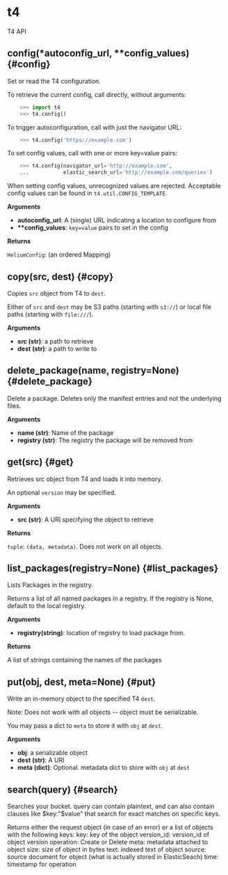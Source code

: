 
# t4
T4 API

## config(\*autoconfig\_url, \*\*config\_values)  {#config}
Set or read the T4 configuration.

To retrieve the current config, call directly, without arguments:

```python
    >>> import t4
    >>> t4.config()
```

To trigger autoconfiguration, call with just the navigator URL:

```python
    >>> t4.config('https://example.com')
```

To set config values, call with one or more key=value pairs:

```python
    >>> t4.config(navigator_url='http://example.com',
    ...           elastic_search_url='http://example.com/queries')
```

When setting config values, unrecognized values are rejected.  Acceptable
config values can be found in `t4.util.CONFIG_TEMPLATE`.

__Arguments__

* __autoconfig_url__:  A (single) URL indicating a location to configure from
* __**config_values__:  `key=value` pairs to set in the config

__Returns__

`HeliumConfig`: (an ordered Mapping)


## copy(src, dest)  {#copy}

Copies ``src`` object from T4 to ``dest``.

Either of ``src`` and ``dest`` may be S3 paths (starting with ``s3://``)
or local file paths (starting with ``file:///``).

__Arguments__

* __src (str)__:  a path to retrieve
* __dest (str)__:  a path to write to


## delete\_package(name, registry=None)  {#delete\_package}

Delete a package. Deletes only the manifest entries and not the underlying files.

__Arguments__

* __name (str)__:  Name of the package
* __registry (str)__:  The registry the package will be removed from


## get(src)  {#get}
Retrieves src object from T4 and loads it into memory.

An optional ``version`` may be specified.

__Arguments__

* __src (str)__:  A URI specifying the object to retrieve

__Returns__

`tuple`: ``(data, metadata)``.  Does not work on all objects.


## list\_packages(registry=None)  {#list\_packages}
Lists Packages in the registry.

Returns a list of all named packages in a registry.
If the registry is None, default to the local registry.

__Arguments__

* __registry(string)__:  location of registry to load package from.

__Returns__

A list of strings containing the names of the packages


## put(obj, dest, meta=None)  {#put}
Write an in-memory object to the specified T4 ``dest``.

Note:
    Does not work with all objects -- object must be serializable.

You may pass a dict to ``meta`` to store it with ``obj`` at ``dest``.

__Arguments__

* __obj__:  a serializable object
* __dest (str)__:  A URI
* __meta (dict)__:  Optional. metadata dict to store with ``obj`` at ``dest``


## search(query)  {#search}

Searches your bucket. query can contain plaintext, and can also contain clauses
like $key:"$value" that search for exact matches on specific keys.

Returns either the request object (in case of an error) or a list of objects with the following keys:
    key: key of the object
    version_id: version_id of object version
    operation: Create or Delete
    meta: metadata attached to object
    size: size of object in bytes
    text: indexed text of object
    source: source document for object (what is actually stored in ElasticSeach)
    time: timestamp for operation

